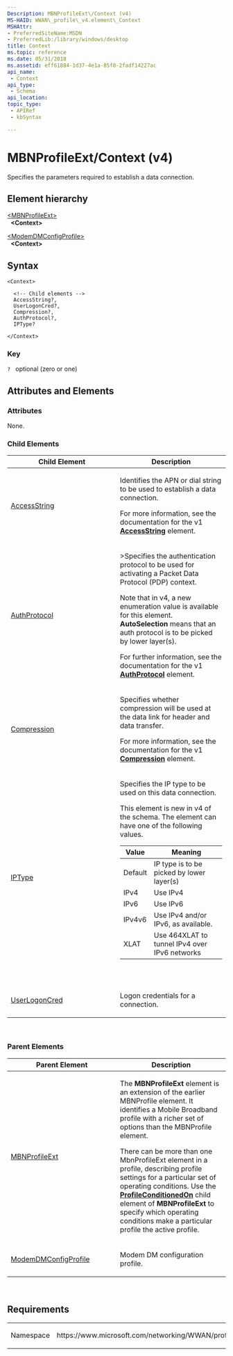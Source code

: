 ```yaml
---
Description: MBNProfileExt\/Context (v4)
MS-HAID: WWAN\_profile\_v4.element\_Context
MSHAttr:
- PreferredSiteName:MSDN
- PreferredLib:/library/windows/desktop
title: Context
ms.topic: reference
ms.date: 05/31/2018
ms.assetid: eff61884-1d37-4e1a-85f0-2fadf14227ac
api_name: 
 - Context
api_type: 
 - Schema
api_location: 
topic_type: 
 - APIRef
 - kbSyntax

---
```


# <span id="WWAN_profile_v4.element_Context"></span>MBNProfileExt\/Context (v4)

Specifies the parameters required to establish a data connection.

## Element hierarchy

[\<MBNProfileExt\>](element-mbnprofileext.md)  
&nbsp;&nbsp;**\<Context\>**

[\<ModemDMConfigProfile\>](element-modemdmconfigprofile.md)  
&nbsp;&nbsp;**\<Context\>**

## Syntax

``` syntax
<Context>

  <!-- Child elements -->
  AccessString?,
  UserLogonCred?,
  Compression?,
  AuthProtocol?,
  IPType?

</Context>
```

### Key

`?`   optional (zero or one)

## <span id="Attributes_and_Elements"></span><span id="attributes_and_elements"></span><span id="ATTRIBUTES_AND_ELEMENTS"></span>Attributes and Elements

### <span id="attributes"></span><span id="ATTRIBUTES"></span>Attributes

None.

### <span id="Child_Elements"></span><span id="child_elements"></span><span id="CHILD_ELEMENTS"></span>Child Elements

<table>
<colgroup>
<col style="width: 50%" />
<col style="width: 50%" />
</colgroup>
<thead>
<tr class="header">
<th>Child Element</th>
<th>Description</th>
</tr>
</thead>
<tbody>
<tr class="odd">
<td><a href="element-accessstring.md">AccessString</a></td>
<td><p>Identifies the APN or dial string to be used to establish a data connection.</p>
<p>For more information, see the documentation for the v1 <a href="../mbn/schema_accessstring_contexttype_element"><strong>AccessString</strong></a> element.</p></td>
</tr>
<tr class="even">
<td><a href="element-authprotocol.md">AuthProtocol</a></td>
<td><p>>Specifies the authentication protocol to be used for activating a Packet Data Protocol (PDP) context.</p>
<p>Note that in v4, a new enumeration value is available for this element. <strong>AutoSelection</strong> means that an auth protocol is to be picked by lower layer(s).</p>
<p>For further information, see the documentation for the v1 <a href="../mbn/schema_authprotocol_contexttype_element"><strong>AuthProtocol</strong></a> element.</p></td>
</tr>
<tr class="odd">
<td><a href="element-compression.md">Compression</a></td>
<td><p>Specifies whether compression will be used at the data link for header and data transfer.</p>
<p>For more information, see the documentation for the v1 <a href="../mbn/schema_compression_contexttype_element"><strong>Compression</strong></a> element.</p></td>
</tr>
<tr class="even">
<td><a href="element-iptype.md">IPType</a></td>
<td><p>Specifies the IP type to be used on this data connection.</p>
<p>This element is new in v4 of the schema. The element can have one of the following values.</p>
<table>
<thead>
<tr class="header">
<th>Value</th>
<th>Meaning</th>
</tr>
</thead>
<tbody>
<tr class="odd">
<td>Default</td>
<td>IP type is to be picked by lower layer(s)</td>
</tr>
<tr class="even">
<td>IPv4</td>
<td>Use IPv4</td>
</tr>
<tr class="odd">
<td>IPv6</td>
<td>Use IPv6</td>
</tr>
<tr class="even">
<td>IPv4v6</td>
<td>Use IPv4 and/or IPv6, as available.</td>
</tr>
<tr class="odd">
<td>XLAT</td>
<td>Use 464XLAT to tunnel IPv4 over IPv6 networks</td>
</tr>
</tbody>
</table>
<p> </p></td>
</tr>
<tr class="odd">
<td><a href="element-userlogoncred.md">UserLogonCred</a></td>
<td><p>Logon credentials for a connection.</p></td>
</tr>
</tbody>
</table>

 

### <span id="parent_elements"></span><span id="PARENT_ELEMENTS"></span>Parent Elements

<table>
<colgroup>
<col style="width: 50%" />
<col style="width: 50%" />
</colgroup>
<thead>
<tr class="header">
<th>Parent Element</th>
<th>Description</th>
</tr>
</thead>
<tbody>
<tr class="odd">
<td><a href="element-mbnprofileext.md">MBNProfileExt</a></td>
<td><p>The <strong>MBNProfileExt</strong> element is an extension of the earlier MBNProfile element. It identifies a Mobile Broadband profile with a richer set of options than the MBNProfile element.</p>
<p>There can be more than one MbnProfileExt element in a profile, describing profile settings for a particular set of operating conditions. Use the <a href="element-profileconditionedon.md"><strong>ProfileConditionedOn</strong></a> child element of <strong>MBNProfileExt</strong> to specify which operating conditions make a particular profile the active profile.</p></td>
</tr>
<tr class="even">
<td><a href="element-modemdmconfigprofile.md">ModemDMConfigProfile</a></td>
<td><p>Modem DM configuration profile.</p></td>
</tr>
</tbody>
</table>

 

## Requirements

<table>
<colgroup>
<col style="width: 50%" />
<col style="width: 50%" />
</colgroup>
<tbody>
<tr class="odd">
<td><p>Namespace</p></td>
<td><p>https://www.microsoft.com/networking/WWAN/profile/v4</p></td>
</tr>
</tbody>
</table>

 

 



